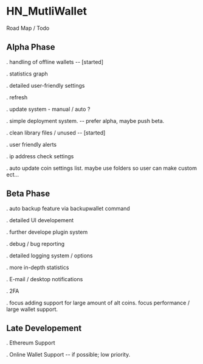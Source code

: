 # HN_MutliWallet


Road Map / Todo

## Alpha Phase

. handling of offline wallets -- [started]

. statistics graph

. detailed user-friendly settings

. refresh 

. update system - manual / auto ?

. simple deployment system. -- prefer alpha, maybe push beta.

. clean library files / unused -- [started] 

. user friendly alerts

. ip address check settings

. auto update coin settings list. maybe use folders so user can make custom ect...

## Beta Phase

. auto backup feature via backupwallet command

. detailed UI developement

. further develope plugin system

. debug / bug reporting 

. detailed logging system / options

. more in-depth statistics

. E-mail / desktop notifications

. 2FA 

. focus adding support for large amount of alt coins. focus performance / large wallet support.

## Late Developement

. Ethereum Support

. Online Wallet Support -- if possible; low priority.
